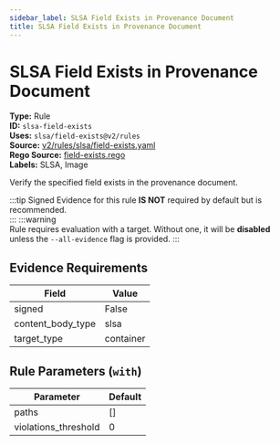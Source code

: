 ```yaml
---
sidebar_label: SLSA Field Exists in Provenance Document
title: SLSA Field Exists in Provenance Document
---  
```

# SLSA Field Exists in Provenance Document  
**Type:** Rule  
**ID:** `slsa-field-exists`  
**Uses:** `slsa/field-exists@v2/rules`  
**Source:** [v2/rules/slsa/field-exists.yaml](https://github.com/scribe-public/sample-policies/blob/main/v2/rules/slsa/field-exists.yaml)  
**Rego Source:** [field-exists.rego](https://github.com/scribe-public/sample-policies/blob/main/v2/rules/slsa/field-exists.rego)  
**Labels:** SLSA, Image  

Verify the specified field exists in the provenance document.

:::tip 
Signed Evidence for this rule **IS NOT** required by default but is recommended.  
::: 
:::warning  
Rule requires evaluation with a target. Without one, it will be **disabled** unless the `--all-evidence` flag is provided.
::: 

## Evidence Requirements  
| Field | Value |
|-------|-------|
| signed | False |
| content_body_type | slsa |
| target_type | container |

## Rule Parameters (`with`)  
| Parameter | Default |
|-----------|---------|
| paths | [] |
| violations_threshold | 0 |
